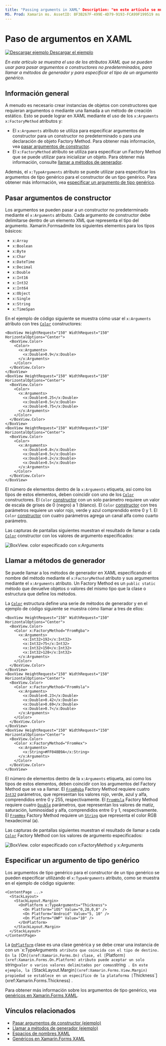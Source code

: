```yaml
---
title: "Passing arguments in XAML" Description: "en este artículo se muestra el uso de los atributos XAML que se pueden usar para pasar argumentos a constructores no predeterminados, para llamar a métodos de generador y para especificar el tipo de un argumento genérico".
MS. Prod: Xamarin ms. AssetID: 8F3B267F-499E-4D79-9193-FCA99F199519 ms. Technology: Xamarin-Forms Author: davidbritch ms. Author: dabritch ms. Date: 10/25/2016 no-LOC: [ Xamarin.Forms , Xamarin.Essentials ]
---
```


# <a name="passing-arguments-in-xaml"></a>Paso de argumentos en XAML

[![Descargar ejemplo](~/media/shared/download.png) Descargar el ejemplo](https://docs.microsoft.com/samples/xamarin/xamarin-forms-samples/xaml-passingconstructorarguments)

_En este artículo se muestra el uso de los atributos XAML que se pueden usar para pasar argumentos a constructores no predeterminados, para llamar a métodos de generador y para especificar el tipo de un argumento genérico._

## <a name="overview"></a>Información general

A menudo es necesario crear instancias de objetos con constructores que requieran argumentos o mediante una llamada a un método de creación estático. Esto se puede lograr en XAML mediante el uso de los `x:Arguments` `x:FactoryMethod` atributos y:

- El `x:Arguments` atributo se utiliza para especificar argumentos de constructor para un constructor no predeterminado o para una declaración de objeto Factory Method. Para obtener más información, vea [pasar argumentos de constructor](#passing-constructor-arguments).
- El `x:FactoryMethod` atributo se utiliza para especificar un Factory Method que se puede utilizar para inicializar un objeto. Para obtener más información, consulte [llamar a métodos de generador](#calling-factory-methods).

Además, el `x:TypeArguments` atributo se puede utilizar para especificar los argumentos de tipo genérico para el constructor de un tipo genérico. Para obtener más información, vea [especificar un argumento de tipo genérico](#specifying-a-generic-type-argument).

## <a name="passing-constructor-arguments"></a>Pasar argumentos de constructor

Los argumentos se pueden pasar a un constructor no predeterminado mediante el `x:Arguments` atributo. Cada argumento de constructor debe delimitarse dentro de un elemento XML que representa el tipo del argumento. Xamarin.Formsadmite los siguientes elementos para los tipos básicos:

- `x:Array`
- `x:Boolean`
- `x:Byte`
- `x:Char`
- `x:DateTime`
- `x:Decimal`
- `x:Double`
- `x:Int16`
- `x:Int32`
- `x:Int64`
- `x:Object`
- `x:Single`
- `x:String`
- `x:TimeSpan`

En el ejemplo de código siguiente se muestra cómo usar el `x:Arguments` atributo con tres [`Color`](xref:Xamarin.Forms.Color) constructores:

```xaml
<BoxView HeightRequest="150" WidthRequest="150" HorizontalOptions="Center">
  <BoxView.Color>
    <Color>
      <x:Arguments>
        <x:Double>0.9</x:Double>
      </x:Arguments>
    </Color>
  </BoxView.Color>
</BoxView>
<BoxView HeightRequest="150" WidthRequest="150" HorizontalOptions="Center">
  <BoxView.Color>
    <Color>
      <x:Arguments>
        <x:Double>0.25</x:Double>
        <x:Double>0.5</x:Double>
        <x:Double>0.75</x:Double>
      </x:Arguments>
    </Color>
  </BoxView.Color>
</BoxView>
<BoxView HeightRequest="150" WidthRequest="150" HorizontalOptions="Center">
  <BoxView.Color>
    <Color>
      <x:Arguments>
        <x:Double>0.8</x:Double>
        <x:Double>0.5</x:Double>
        <x:Double>0.2</x:Double>
        <x:Double>0.5</x:Double>
      </x:Arguments>
    </Color>
  </BoxView.Color>
</BoxView>
```

El número de elementos dentro de la `x:Arguments` etiqueta, así como los tipos de estos elementos, deben coincidir con uno de los [`Color`](xref:Xamarin.Forms.Color) constructores. El `Color` [constructor](xref:Xamarin.Forms.Color.%23ctor(System.Double)) con un solo parámetro requiere un valor de escala de grises de 0 (negro) a 1 (blanco). El `Color` [constructor](xref:Xamarin.Forms.Color.%23ctor(System.Double,System.Double,System.Double)) con tres parámetros requiere un valor rojo, verde y azul comprendido entre 0 y 1. El `Color` [constructor](xref:Xamarin.Forms.Color.%23ctor(System.Double,System.Double,System.Double,System.Double)) con cuatro parámetros agrega un canal alfa como cuarto parámetro.

Las capturas de pantallas siguientes muestran el resultado de llamar a cada [`Color`](xref:Xamarin.Forms.Color) constructor con los valores de argumento especificados:

![BoxView. color especificado con x:Arguments](passing-arguments-images/passing-arguments.png)

## <a name="calling-factory-methods"></a>Llamar a métodos de generador

Se puede llamar a los métodos de generador en XAML especificando el nombre del método mediante el `x:FactoryMethod` atributo y sus argumentos mediante el `x:Arguments` atributo. Un Factory Method es un `public static` método que devuelve objetos o valores del mismo tipo que la clase o estructura que define los métodos.

La [`Color`](xref:Xamarin.Forms.Color) estructura define una serie de métodos de generador y en el ejemplo de código siguiente se muestra cómo llamar a tres de ellos:

```xaml
<BoxView HeightRequest="150" WidthRequest="150" HorizontalOptions="Center">
  <BoxView.Color>
    <Color x:FactoryMethod="FromRgba">
      <x:Arguments>
        <x:Int32>192</x:Int32>
        <x:Int32>75</x:Int32>
        <x:Int32>150</x:Int32>                        
        <x:Int32>128</x:Int32>
      </x:Arguments>
    </Color>
  </BoxView.Color>
</BoxView>
<BoxView HeightRequest="150" WidthRequest="150" HorizontalOptions="Center">
  <BoxView.Color>
    <Color x:FactoryMethod="FromHsla">
      <x:Arguments>
        <x:Double>0.23</x:Double>
        <x:Double>0.42</x:Double>
        <x:Double>0.69</x:Double>
        <x:Double>0.7</x:Double>
      </x:Arguments>
    </Color>
  </BoxView.Color>
</BoxView>
<BoxView HeightRequest="150" WidthRequest="150" HorizontalOptions="Center">
  <BoxView.Color>
    <Color x:FactoryMethod="FromHex">
      <x:Arguments>
        <x:String>#FF048B9A</x:String>
      </x:Arguments>
    </Color>
  </BoxView.Color>
</BoxView>
```

El número de elementos dentro de la `x:Arguments` etiqueta, así como los tipos de estos elementos, deben coincidir con los argumentos del Factory Method que se va a llamar. El [`FromRgba`](xref:Xamarin.Forms.Color.FromRgba(System.Int32,System.Int32,System.Int32,System.Int32)) Factory Method requiere cuatro [`Int32`](https://docs.microsoft.com/dotnet/api/system.int32) parámetros, que representan los valores rojo, verde, azul y alfa, comprendidos entre 0 y 255, respectivamente. El [`FromHsla`](xref:Xamarin.Forms.Color.FromHsla(System.Double,System.Double,System.Double,System.Double)) Factory Method requiere cuatro [`Double`](https://docs.microsoft.com/dotnet/api/system.double) parámetros, que representan los valores de matiz, saturación, luminosidad y alfa, comprendidos entre 0 y 1, respectivamente. El [`FromHex`](xref:Xamarin.Forms.Color.FromHex(System.String)) Factory Method requiere un [`String`](https://docs.microsoft.com/dotnet/api/system.string) que representa el color RGB hexadecimal (a).

Las capturas de pantallas siguientes muestran el resultado de llamar a cada [`Color`](xref:Xamarin.Forms.Color) Factory Method con los valores de argumento especificados:

![BoxView. color especificado con x:FactoryMethod y x:Arguments](passing-arguments-images/factory-methods.png)

## <a name="specifying-a-generic-type-argument"></a>Especificar un argumento de tipo genérico

Los argumentos de tipo genérico para el constructor de un tipo genérico se pueden especificar utilizando el `x:TypeArguments` atributo, como se muestra en el ejemplo de código siguiente:

```xaml
<ContentPage ...>
  <StackLayout>
    <StackLayout.Margin>
      <OnPlatform x:TypeArguments="Thickness">
        <On Platform="iOS" Value="0,20,0,0" />
        <On Platform="Android" Value="5, 10" />
        <On Platform="UWP" Value="10" />
      </OnPlatform>
    </StackLayout.Margin>
  </StackLayout>
</ContentPage>
```

La [`OnPlatform`](xref:Xamarin.Forms.OnPlatform`1) clase es una clase genérica y se debe crear una instancia de con un `x:TypeArguments` atributo que coincida con el tipo de destino. En la [`On`](xref:Xamarin.Forms.On) clase, el [`Platform`](xref:Xamarin.Forms.On.Platform) atributo puede aceptar un solo `string` valor o varios valores delimitados por comas `string` . En este ejemplo, la [`StackLayout.Margin`](xref:Xamarin.Forms.View.Margin) propiedad se establece en un específico de la plataforma [`Thickness`](xref:Xamarin.Forms.Thickness) .

Para obtener más información sobre los argumentos de tipo genérico, vea [genéricos en Xamarin.Forms XAML](generics.md).

## <a name="related-links"></a>Vínculos relacionados

- [Pasar argumentos de constructor (ejemplo)](https://docs.microsoft.com/samples/xamarin/xamarin-forms-samples/xaml-passingconstructorarguments)
- [Llamar a métodos de generador (ejemplo)](https://docs.microsoft.com/samples/xamarin/xamarin-forms-samples/xaml-callingfactorymethods)
- [Espacios de nombres XAML](~/xamarin-forms/xaml/namespaces.md)
- [Genéricos en Xamarin.Forms XAML](generics.md)
